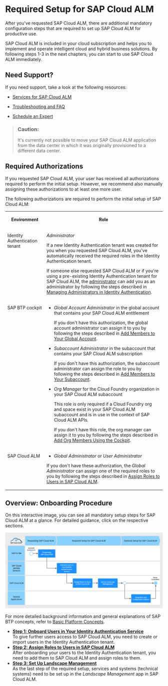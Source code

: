 <!-- loio80b2c30a8d194ae8aff496bcff057cf0 -->

# Required Setup for SAP Cloud ALM

After you've requested SAP Cloud ALM, there are additional mandatory configuration steps that are required to set up SAP Cloud ALM for productive use.

SAP Cloud ALM is included in your cloud subscription and helps you to implement and operate intelligent cloud and hybrid business solutions. By following steps 1-3 in the next chapters, you can start to use SAP Cloud ALM immediately.



<a name="loio80b2c30a8d194ae8aff496bcff057cf0__section_e22_lj1_wxb"/>

## Need Support?

If you need support, take a look at the following resources:

-   [Services for SAP Cloud ALM](https://support.sap.com/en/alm/sap-cloud-alm/services-for-sap-cloud-alm.html)

-   [Troubleshooting and FAQ](../troubleshooting-and-faq-737bcf7.md)

-   [Schedule an Expert](https://me.sap.com/app/sae)


> ### Caution:  
> It's currently not possible to move your SAP Cloud ALM application from the data center in which it was originally provisioned to a different data center.



<a name="loio80b2c30a8d194ae8aff496bcff057cf0__section_rdm_3mt_r5b"/>

## Required Authorizations

If you requested SAP Cloud ALM, your user has received all authorizations required to perform the initial setup. However, we recommend also manually assigning these authorizations to at least one more user.

The following authorizations are required to perform the initial setup of SAP Cloud ALM:


<table>
<tr>
<th valign="top">

Environment



</th>
<th valign="top">

Role



</th>
</tr>
<tr>
<td valign="top">

Identity Authentication tenant



</td>
<td valign="top">

*Administrator*

If a new Identity Authentication tenant was created for you when you requested SAP Cloud ALM, you've automatically received the required roles in the Identity Authentication tenant.

If someone else requested SAP Cloud ALM or if you're using a pre-existing Identity Authentication tenant for SAP Cloud ALM, the [administrator](https://iamtenants.accounts.cloud.sap/) can add you as an administrator by following the steps described in [Managing Administrators in Identity Authentication](https://help.sap.com/docs/IDENTITY_AUTHENTICATION/6d6d63354d1242d185ab4830fc04feb1/786eea2e06fa4bef84d914a7c319d74c.html).



</td>
</tr>
<tr>
<td valign="top">

SAP BTP cockpit



</td>
<td valign="top">

-   *Global Account Administrator* in the global account that contains your SAP Cloud ALM entitlement

    If you don't have this authorization, the global account administrator can assign it to you by following the steps described in [Add Members to Your Global Account](https://help.sap.com/viewer/65de2977205c403bbc107264b8eccf4b/LATEST/en-US/4a0491330a164f5a873fa630c7f45f06.html).

-   *Subaccount Administrator* in the subaccount that contains your SAP Cloud ALM subscription

    If you don't have this authorization, the subaccount administrator can assign the role to you by following the steps described in [Add Members to Your Subaccount](https://help.sap.com/viewer/65de2977205c403bbc107264b8eccf4b/LATEST/en-US/1e1b7b60bb1b4764a2d4bb96bd73182d.html).

-   *Org Manager* for the Cloud Foundry organization in your SAP Cloud ALM subaccount

    This role is only required if a Cloud Foundry org and space exist in your SAP Cloud ALM subaccount and is in use in the context of SAP Cloud ALM APIs.

    If you don't have this role, the org manager can assign it to you by following the steps described in [Add Org Members Using the Cockpit](https://help.sap.com/viewer/65de2977205c403bbc107264b8eccf4b/LATEST/en-US/a4eeaf179ee646b99558f27c0bae7b3e.html).




</td>
</tr>
<tr>
<td valign="top">

SAP Cloud ALM



</td>
<td valign="top">

-   *Global Administrator* or *User Administrator*


If you don't have these authorization, the *Global Administrator* can assign one of the required roles to you by following the steps described in [Assign Roles to Users in SAP Cloud ALM](https://help.sap.com/docs/CloudALM/08879d094f3b4de3ac67832f4a56a6de/7304b17f3aac4ebaa24c5c6a3a8e236e.html).



</td>
</tr>
</table>



<a name="loio80b2c30a8d194ae8aff496bcff057cf0__section_hjw_gmt_r5b"/>

## Overview: Onboarding Procedure

On this interactive image, you can see all mandatory setup steps for SAP Cloud ALM at a glance. For detailed guidance, click on the respective sections.

![](images/Image_Map_Required_Setup_for_SAP_Cloud_ALM_d4f9ce5.png)

For more detailed background information and general explanations of SAP BTP concepts, refer to [Basic Platform Concepts](https://help.sap.com/viewer/df50977d8bfa4c9a8a063ddb37113c43/Cloud/en-US/38ecf59cdda64150a102cfaa62d5faab.html).

-   **[Step 1: Onboard Users in Your Identity Authentication Service](step-1-onboard-users-in-your-identity-authentication-service-f2a8a8c.md "To give further users access to SAP Cloud ALM, you need to create or import users in the
		Identity Authentication tenant.")**  
To give further users access to SAP Cloud ALM, you need to create or import users in the Identity Authentication tenant.
-   **[Step 2: Assign Roles to Users in SAP Cloud ALM](step-2-assign-roles-to-users-in-sap-cloud-alm-7304b17.md "After onboarding your users to the Identity Authentication tenant, you need to add them
		to SAP Cloud ALM and assign roles to them.")**  
After onboarding your users to the Identity Authentication tenant, you need to add them to SAP Cloud ALM and assign roles to them.
-   **[Step 3: Set Up Landscape Management](step-3-set-up-landscape-management-23f1c49.md "As the last step of the required setup, services and systems (technical systems) need to
		be set up in the Landscape Management app in SAP Cloud
		ALM.")**  
As the last step of the required setup, services and systems \(technical systems\) need to be set up in the *Landscape Management* app in SAP Cloud ALM.


